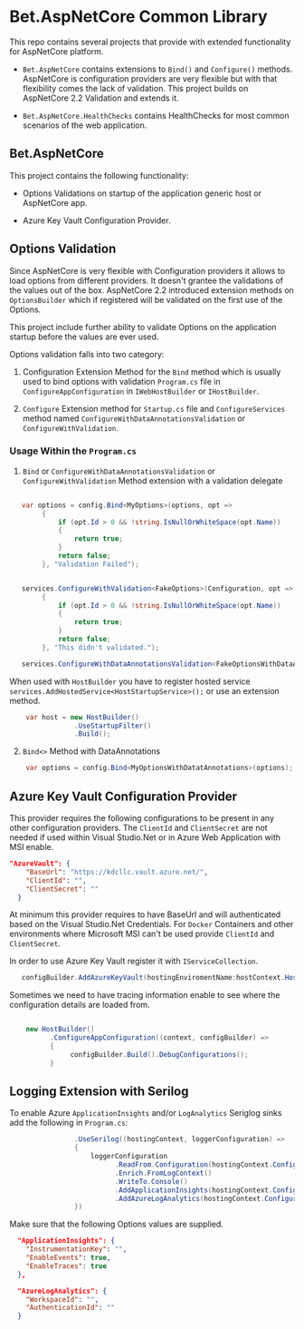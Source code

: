 # Bet.AspNetCore Common Library

This repo contains several projects that provide with extended functionality for AspNetCore platform.

- `Bet.AspNetCore` contains extensions to `Bind()` and `Configure()` methods. AspNetCore is configuration providers are very flexible but with that flexibility comes
the lack of validation. This project builds on AspNetCore 2.2 Validation and extends it.

- `Bet.AspNetCore.HealthChecks` contains HealthChecks for most common scenarios of the web application.

## Bet.AspNetCore 

This project contains the following functionality:

- Options Validations on startup of the application generic host or AspNetCore app.

- Azure Key Vault Configuration Provider.

## Options Validation

Since AspNetCore is very flexible with Configuration providers it allows to load options from different providers. It doesn't grantee the validations of the values out of the box.
AspNetCore 2.2 introduced extension methods on `OptionsBuilder` which if registered will be validated on the first use of the Options. 

This project include further ability to validate Options on the application startup before the values are ever used.

Options validation falls into two category:

1. Configuration Extension Method for the `Bind` method which is usually used to bind options with validation `Program.cs` file in `ConfigureAppConfiguration` in `IWebHostBuilder` or `IHostBuilder`.

2. `Configure` Extension method for `Startup.cs` file and `ConfigureServices` method named `ConfigureWithDataAnnotationsValidation` or `ConfigureWithValidation`.


### Usage Within the `Program.cs`

1. `Bind`  or `ConfigureWithDataAnnotationsValidation` or `ConfigureWithValidation` Method extension with a validation delegate

```csharp

   var options = config.Bind<MyOptions>(options, opt =>
        {
            if (opt.Id > 0 && !string.IsNullOrWhiteSpace(opt.Name))
            {
                return true;
            }
            return false;
        }, "Validation Failed");


   services.ConfigureWithValidation<FakeOptions>(Configuration, opt =>
        {
            if (opt.Id > 0 && !string.IsNullOrWhiteSpace(opt.Name))
            {
                return true;
            }
            return false;
        }, "This didn't validated.");

   services.ConfigureWithDataAnnotationsValidation<FakeOptionsWithDataAnnotations>(configuration, sectionName: "FakeOptions");

```

When used with `HostBuilder` you have to register hosted service `services.AddHostedService<HostStartupService>();` or use an extension method.

```csharp
    var host = new HostBuilder()
                .UseStartupFilter()
                .Build();
```

2. `Bind<>` Method with DataAnnotations

```csharp
    var options = config.Bind<MyOptionsWithDatatAnnotations>(options);
```

## Azure Key Vault Configuration Provider

This provider requires the following configurations to be present in any other configuration providers.
The `ClientId` and `ClientSecret` are not needed if used within Visual Studio.Net or in Azure Web Application with MSI enable.
```json
"AzureVault": {
    "BaseUrl": "https://kdcllc.vault.azure.net/",
    "ClientId": "",
    "ClientSecret": ""
  }
```
At minimum this provider requires to have BaseUrl and will authenticated based on the Visual Studio.Net 
Credentials. For `Docker` Containers and other environments where Microsoft MSI can't be used provide `ClientId` and `ClientSecret`.

In order to use Azure Key Vault register it with `IServiceCollection`.

```c#
   configBuilder.AddAzureKeyVault(hostingEnviromentName:hostContext.HostingEnvironment.EnvironmentName);
```

Sometimes we need to have tracing information enable to see where the configuration details are loaded from.

```csharp

    new HostBuilder()
          .ConfigureAppConfiguration((context, configBuilder) =>
          {
               configBuilder.Build().DebugConfigurations();
          }
``` 

## Logging Extension with Serilog

To enable Azure `ApplicationInsights` and/or `LogAnalytics` Seriglog sinks add the following in `Program.cs`:

```csharp
                .UseSerilog((hostingContext, loggerConfiguration) =>
                {
                    loggerConfiguration
                          .ReadFrom.Configuration(hostingContext.Configuration)
                          .Enrich.FromLogContext()
                          .WriteTo.Console()
                          .AddApplicationInsights(hostingContext.Configuration)
                          .AddAzureLogAnalytics(hostingContext.Configuration);
                })
```

Make sure that the following Options values are supplied.

```json
  "ApplicationInsights": {
    "InstrumentationKey": "",
    "EnableEvents": true,
    "EnableTraces": true
  },

  "AzureLogAnalytics": {
    "WorkspaceId": "",
    "AuthenticationId": ""
  }
```
